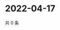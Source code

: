 # 2022-04-17

共 0 条

<!-- BEGIN WEIBO -->
<!-- 最后更新时间 Sun Apr 17 2022 09:13:13 GMT+0800 (China Standard Time) -->

<!-- END WEIBO -->
